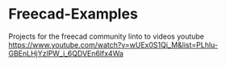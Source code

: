 # Freecad-Examples
Projects for the freecad community
linto to videos youtube https://www.youtube.com/watch?v=wUEx0S1Qj_M&list=PLhlu-GBEnLHjYzlPW_i_6QDVEn6lfx4Wa
